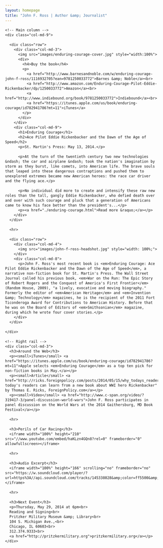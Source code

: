 ```yaml
---
layout: homepage
title: "John F. Ross | Author &amp; Journalist"
---
```


<div class="container">
  <div class="row">

    <!-- Main column -->
    <div class="col-md-9">

      <div class="row">
        <div class="col-md-3">
          <img src="images/enduring-courage-cover.jpg" style="width:100%">
          <div>
            <h4>Buy the book</h4>
            <p>
              <a href="http://www.barnesandnoble.com/w/enduring-courage-john-f-ross/1116932705?ean=9781250033772">Barnes &amp; Noble</a><br>
              <a href="http://www.amazon.com/Enduring-Courage-Pilot-Eddie-Rickenbacker/dp/1250033772">Amazon</a><br>
              <a href="http://www.indiebound.org/book/9781250033772">Indiebound</a><br>
              <a href="https://itunes.apple.com/us/book/enduring-courage/id782941786?mt=11">iTunes</a>
            </p>
          </div>
        </div>
        <div class="col-md-9">
          <h1>Enduring Courage</h1>
          <h2>Ace Pilot Eddie Rickenbacker and the Dawn of the Age of Speed</h2>
          <p>St. Martin's Press: May 13, 2014.</p>

          <p>At the turn of the twentieth century two new technologies &ndash; the car and airplane &ndash; took the nation's imagination by storm as they burst, like comets, into American life. The brave souls that leaped into these dangerous contraptions and pushed them to unexplored extremes became new American heroes: the race car driver and the flying ace.</p>

          <p>No individual did more to create and intensify these raw new roles than the tall, gangly Eddie Rickenbacker, who defied death over and over with such courage and pluck that a generation of Americans came to know his face better than the president's...</p>
          <p><a href="./enduring-courage.html">Read more &raquo;</a></p>
        </div>
      </div>

      <hr>

      <div class="row">
        <div class="col-md-4">
          <img src="images/john-f-ross-headshot.jpg" style="width: 100%;">
        </div>
        <div class="col-md-8">
          <p>John F. Ross's most recent book is <em>Enduring Courage: Ace Pilot Eddie Rickenbacker and the Dawn of the Age of Speed</em>, a narrative non-fiction book for St. Martin's Press. The Wall Street Journal called his previous book, <em>War on the Run: The Epic Story of Robert Rogers and the Conquest of America's First Frontier</em> (Random House, 2009), "a lively, evocative and moving biography." Formerly the editor of <em>American Heritage</em> and <em>Invention &amp; Technology</em> magazines, he is the recipient of the 2011 Fort Ticonderoga Award for Contributions to American History. Before that he was on the Board of Editors of <em>Smithsonian</em> magazine, during which he wrote four cover stories.</p>
        </div>
      </div>

    </div>

    <!-- Right rail -->
    <div class="col-md-3">
      <h3>Around the Web</h3>
      <p><small>iTunes</small> <a href="https://itunes.apple.com/us/book/enduring-courage/id782941786?mt=11">Apple selects <em>Enduring Courage</em> as a top ten pick for non-fiction books in May.</a></p>
      <p><small>Article</small> <a href="http://ricks.foreignpolicy.com/posts/2014/05/15/why_todays_readers_can_learn_from_a_new_book_about_wwi_hero_rickenbacker">"Why today's readers can learn from a new book about WWI hero Rickenbacker" by Thomas E. Ricks, ForeignPolicy.com</a></p>
      <p><small>Video</small> <a href="http://www.c-span.org/video/?319417-3/panel-discussion-world-wars">John F. Ross participates in panel discussion on the World Wars at the 2014 Gaithersburg, MD Book Festival</a></p>

      <hr>

      <h3>Perils of Car Racing</h3>
      <iframe width="100%" height="210" src="//www.youtube.com/embed/haKLzn4GQn8?rel=0" frameborder="0" allowfullscreen></iframe>

      <hr>

      <h3>Audio Excerpt</h3>
      <iframe width="100%" height="166" scrolling="no" frameborder="no" src="https://w.soundcloud.com/player/?url=https%3A//api.soundcloud.com/tracks/145338028&amp;color=ff5500&amp;auto_play=false&amp;hide_related=false&amp;show_artwork=true"></iframe>

      <hr>

      <h3>Next Event</h3>
      <p>Thursday, May 29, 2014 at 6pm<br>
      Reading and Signing<br>
      Pritzker Military Museum &amp; Library<br>
      104 S. Michigan Ave.,<br>
      Chicago, IL 60603<br>
      312.374.9333<br>
      <a href="http://pritzkermilitary.org">pritzkermilitary.org</a></p>
    </div>

  </div>

</div>

